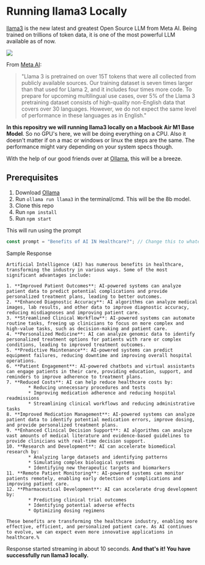 # Running llama3 Locally

[llama3](https://ai.meta.com/blog/meta-llama-3/) is the new latest and greatest Open Source LLM from Meta AI. Being trained on trillions of token data, it is one of the most powerful LLM available as of now.

[<img src="https://scontent.fdel27-4.fna.fbcdn.net/v/t39.2365-6/438037375_405784438908376_6082258861354187544_n.png?_nc_cat=106&ccb=1-7&_nc_sid=e280be&_nc_ohc=S2OBaAtIufwAb44YX_9&_nc_ht=scontent.fdel27-4.fna&oh=00_AfA3qMvGUzeLnXwsM2cfVGHIVDfroExbynWnr_hp9efqPg&oe=663C830A">](https://scontent.fdel27-4.fna.fbcdn.net/v/t39.2365-6/438037375_405784438908376_6082258861354187544_n.png?_nc_cat=106&ccb=1-7&_nc_sid=e280be&_nc_ohc=S2OBaAtIufwAb44YX_9&_nc_ht=scontent.fdel27-4.fna&oh=00_AfA3qMvGUzeLnXwsM2cfVGHIVDfroExbynWnr_hp9efqPg&oe=663C830A)

From [Meta AI](https://ai.meta.com/blog/meta-llama-3/):

> "Llama 3 is pretrained on over 15T tokens that were all collected from publicly available sources. Our training dataset is seven times larger than that used for Llama 2, and it includes four times more code. To prepare for upcoming multilingual use cases, over 5% of the Llama 3 pretraining dataset consists of high-quality non-English data that covers over 30 languages. However, we do not expect the same level of performance in these languages as in English."

**In this repositry we will running llama3 locally on a Macbook Air M1 Base Model**. So no GPU's here, we will be doing everything on a CPU. Also it doesn't matter if on a mac or windows or linux the steps are the same. The performance might vary depending on your system specs though.

With the help of our good friends over at [Ollama]("https://ollama.com/"), this will be a breeze.

## Prerequisites

1. Download [Ollama]("https://ollama.com/")
2. Run `ollama run llama3` in the terminal/cmd. This will be the 8b model.
3. Clone this repo
4. Run `npm install`
5. Run `npm start`

This will run using the prompt

```javascript
const prompt = "Benefits of AI IN Healthcare?"; // Change this to whatever you want
```

Sample Response

```
Artificial Intelligence (AI) has numerous benefits in healthcare, transforming the industry in various ways. Some of the most significant advantages include:

1. **Improved Patient Outcomes**: AI-powered systems can analyze patient data to predict potential complications and provide personalized treatment plans, leading to better outcomes.
2. **Enhanced Diagnostic Accuracy**: AI algorithms can analyze medical images, lab results, and other data to improve diagnostic accuracy, reducing misdiagnoses and improving patient care.
3. **Streamlined Clinical Workflow**: AI-powered systems can automate routine tasks, freeing up clinicians to focus on more complex and high-value tasks, such as decision-making and patient care.
4. **Personalized Medicine**: AI can analyze genomic data to identify personalized treatment options for patients with rare or complex conditions, leading to improved treatment outcomes.
5. **Predictive Maintenance**: AI-powered systems can predict equipment failures, reducing downtime and improving overall hospital operations.
6. **Patient Engagement**: AI-powered chatbots and virtual assistants can engage patients in their care, providing education, support, and reminders to improve adherence to treatment plans.
7. **Reduced Costs**: AI can help reduce healthcare costs by:
        * Reducing unnecessary procedures and tests
        * Improving medication adherence and reducing hospital readmissions
        * Streamlining clinical workflows and reducing administrative tasks
8. **Improved Medication Management**: AI-powered systems can analyze patient data to identify potential medication errors, improve dosing, and provide personalized treatment plans.
9. **Enhanced Clinical Decision Support**: AI algorithms can analyze vast amounts of medical literature and evidence-based guidelines to provide clinicians with real-time decision support.
10. **Research and Development**: AI can accelerate biomedical research by:
        * Analyzing large datasets and identifying patterns
        * Simulating complex biological systems
        * Identifying new therapeutic targets and biomarkers
11. **Remote Patient Monitoring**: AI-powered systems can monitor patients remotely, enabling early detection of complications and improving patient care.
12. **Pharmaceutical Development**: AI can accelerate drug development by:
        * Predicting clinical trial outcomes
        * Identifying potential adverse effects
        * Optimizing dosing regimens

These benefits are transforming the healthcare industry, enabling more effective, efficient, and personalized patient care. As AI continues to evolve, we can expect even more innovative applications in healthcare.%
```

Response started streaming in about 10 seconds.
**And that's it! You have successfully run llama3 locally.**
